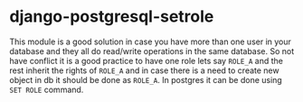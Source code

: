 # django-postgresql-setrole
This module is a good solution in case you have more than one user in your database and they all do read/write operations in the same database. So not have conflict it is a good practice to have one role lets say `ROLE_A` and the rest inherit the rights of `ROLE_A` and in case there is a need to create new object in db it should be done as `ROLE_A`. In postgres it can be done using `SET ROLE` command.
